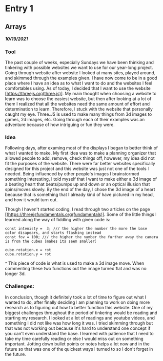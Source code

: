 # Entry 1
## Arrays
##### 10/19/2021

### Tool
The past couple of weeks, especially Sundays we have been thinking and tinkering with possible websites we want to use for our year-long project. Going through website after website I looked at many sites, played around, and skimmed through the examples given. I have now come to be in a good place where I have an idea as to what I want to do and the websites I feel comfortables using. As of today, I decided that I want to use the website [https://threejs.org(three.js)]. My main thought when choosing a website to learn was to choose the easiest website, but then after looking at a lot of them I realized that all the websites need the same amount of effort and determination to learn. Therefore, I stuck with the website that personally caught my eye. Three.JS is used to make many things from 3d images to games, 2d images, etc. Going through each of their examples was an adventure because of how intriguing or fun they were. 

### Idea
Following days, after examing most of the displays I began to better think of what I wanted to make. My first idea was to make a planning organizer that allowed people to add, remove, check things off, however, my idea did not fit the purposes of the website. There were far better websites specifically designed for this project and this website was just not one of the tools I needed. Being influenced by other people's images I brainstormed something interesting, I told myself that I want to make either a 3d image of a beating heart that beats/pumps up and down or an optical illusion that spins/moves slowly. By the end of the day, I chose the 3d image of a heart because that is something that I already kind of have pictured in my head, and how it would turn out. 

Though I haven't started coding, I read through two articles on the page [(https://threejsfundamentals.org(fundamentals)]. Some of the little things I learned along the way of fiddling with given code is: 
```
const intenisty =  3; /// the higher the number the more the base color disapears, and starts flashing instead
const fov = 100; /// the higher the number the further away the camera is from the cubes (makes its seem smaller)

cube.rotation.x = rot
cube.rotation.y = rot
``` 
^
This piece of code is what is used to make a 3d image move. When commenting these two functions out the image turned flat and was no longer 3d. 


### Challenges: 

In conclusion, though it definitely took a lot of time to figure out what I wanted to do, after finally deciding I am planning to work on doing more research as to figuring out how to better function this website. One of my biggest challenges throughout the period of tinkering would be reading and starting my research. I looked at a lot of readings and youtube videos, and something I did not like was how long it was. I tried skimming through but that was not working out because it's hard to understand one concept if you can't even understand the base. I learned with patience that I need to take my time carefully reading or else I would miss out on something important. Jotting down bullet points or notes helps a lot now and in the future so that was one of the quickest ways I turned to so I don't forget in the future. 
